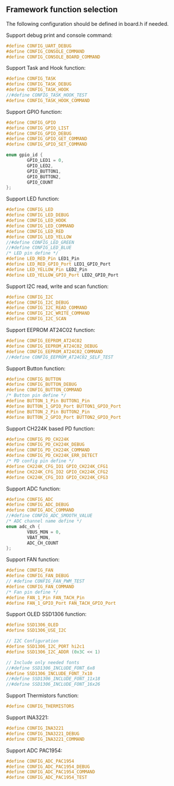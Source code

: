 
## Framework function selection

The following configuration should be defined in board.h if needed.

Support debug print and console command:
```c
#define CONFIG_UART_DEBUG
#define CONFIG_CONSOLE_COMMAND
#define CONFIG_CONSOLE_BOARD_COMMAND
```
Support Task and Hook function:
```c
#define CONFIG_TASK
#define CONFIG_TASK_DEBUG
#define CONFIG_TASK_HOOK
//#define CONFIG_TASK_HOOK_TEST
#define CONFIG_TASK_HOOK_COMMAND
```
Support GPIO function:
```c
#define CONFIG_GPIO
#define CONFIG_GPIO_LIST
#define CONFIG_GPIO_DEBUG
#define CONFIG_GPIO_GET_COMMAND
#define CONFIG_GPIO_SET_COMMAND

enum gpio_id {
        GPIO_LED1 = 0,
        GPIO_LED2,
        GPIO_BUTTON1,
        GPIO_BUTTON2,
        GPIO_COUNT
};
```
Support LED function:
```c
#define CONFIG_LED
#define CONFIG_LED_DEBUG
#define CONFIG_LED_HOOK
#define CONFIG_LED_COMMAND
#define CONFIG_LED_RED
#define CONFIG_LED_YELLOW
//#define CONFIG_LED_GREEN
//#define CONFIG_LED_BLUE
/* LED pin define */
#define LED_RED_Pin LED1_Pin
#define LED_RED_GPIO_Port LED1_GPIO_Port
#define LED_YELLOW_Pin LED2_Pin
#define LED_YELLOW_GPIO_Port LED2_GPIO_Port
```
Support I2C read, write and scan function:
```c
#define CONFIG_I2C
#define CONFIG_I2C_DEBUG
#define CONFIG_I2C_READ_COMMAND
#define CONFIG_I2C_WRITE_COMMAND
#define CONFIG_I2C_SCAN
```
Support EEPROM AT24C02 function:
```c
#define CONFIG_EEPROM_AT24C02
#define CONFIG_EEPROM_AT24C02_DEBUG
#define CONFIG_EEPROM_AT24C02_COMMAND
//#define CONFIG_EEPROM_AT24C02_SELF_TEST
```
Support Button function:
```c
#define CONFIG_BUTTON
#define CONFIG_BUTTON_DEBUG
#define CONFIG_BUTTON_COMMAND
/* Button pin define */
#define BUTTON_1_Pin BUTTON1_Pin
#define BUTTON_1_GPIO_Port BUTTON1_GPIO_Port
#define BUTTON_2_Pin BUTTON2_Pin
#define BUTTON_2_GPIO_Port BUTTON2_GPIO_Port
```
Support CH224K based PD function:
```c
#define CONFIG_PD_CH224K
#define CONFIG_PD_CH224K_DEBUG
#define CONFIG_PD_CH224K_COMMAND
#define CONFIG_PD_CH224K_ERR_DETECT
/* PD config pin define */
#define CH224K_CFG_IO1 GPIO_CH224K_CFG1
#define CH224K_CFG_IO2 GPIO_CH224K_CFG2
#define CH224K_CFG_IO3 GPIO_CH224K_CFG3
```
Support ADC function:
```c
#define CONFIG_ADC
#define CONFIG_ADC_DEBUG
#define CONFIG_ADC_COMMAND
//#define CONFIG_ADC_SMOOTH_VALUE
/* ADC channel name define */
enum adc_ch {
        VBUS_MON = 0,
        VBAT_MON,
        ADC_CH_COUNT
};
```
Support FAN function:
```c
#define CONFIG_FAN
#define CONFIG_FAN_DEBUG
// #define CONFIG_FAN_PWM_TEST
#define CONFIG_FAN_COMMAND
/* Fan pin define */
#define FAN_1_Pin FAN_TACH_Pin
#define FAN_1_GPIO_Port FAN_TACH_GPIO_Port
```
Support OLED SSD1306 function:
```c
#define SSD1306_OLED
#define SSD1306_USE_I2C

// I2C Configuration
#define SSD1306_I2C_PORT hi2c1
#define SSD1306_I2C_ADDR (0x3C << 1)

// Include only needed fonts
//#define SSD1306_INCLUDE_FONT_6x8
#define SSD1306_INCLUDE_FONT_7x10
//#define SSD1306_INCLUDE_FONT_11x18
//#define SSD1306_INCLUDE_FONT_16x26
```
Support Thermistors function:
```c
#define CONFIG_THERMISTORS
```
Support INA3221:
```c
#define CONFIG_INA3221
#define CONFIG_INA3221_DEBUG
#define CONFIG_INA3221_COMMAND
```
Support ADC PAC1954:
```c
#define CONFIG_ADC_PAC1954
#define CONFIG_ADC_PAC1954_DEBUG
#define CONFIG_ADC_PAC1954_COMMAND
#define CONFIG_ADC_PAC1954_TEST
```

